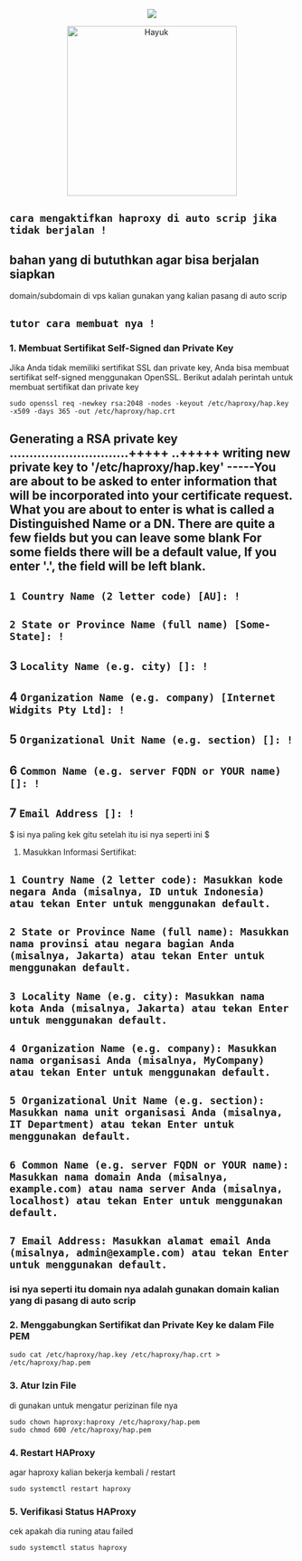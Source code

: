 <p align="center">
<img src="https://readme-typing-svg.herokuapp.com?color=%2336BCF7&center=true&vCenter=true&lines=L+I+T+F+I+N+A" />
</p>
<p align='center'>
  <a href="https://api.daily.dev/get?r=fisabiliyusri">
    <img src="https://github.com/litfina/scrip/raw/main/WhatsApp%20Image%202024-07-27%20at%2017.40.05.jpeg" width="300" alt="Hayuk"/>
  </a>
</p>





## `cara mengaktifkan haproxy di auto scrip jika tidak berjalan !`   

## bahan yang di bututhkan agar bisa berjalan siapkan ##
domain/subdomain di vps kalian gunakan yang kalian pasang di auto scrip 
## `tutor cara membuat nya !`
### 1. Membuat Sertifikat Self-Signed dan Private Key ###
Jika Anda tidak memiliki sertifikat SSL dan private key, Anda bisa membuat sertifikat self-signed menggunakan OpenSSL. Berikut adalah perintah untuk membuat sertifikat dan private key
```
sudo openssl req -newkey rsa:2048 -nodes -keyout /etc/haproxy/hap.key -x509 -days 365 -out /etc/haproxy/hap.crt
```
Generating a RSA private key
..............................+++++
..+++++
writing new private key to '/etc/haproxy/hap.key'
-----You are about to be asked to enter information that will be incorporated
into your certificate request.
What you are about to enter is what is called a Distinguished Name or a DN.
There are quite a few fields but you can leave some blank
For some fields there will be a default value,
If you enter '.', the field will be left blank.
-----

## `1 Country Name (2 letter code) [AU]: !`
## `2 State or Province Name (full name) [Some-State]: !`
## 3 `Locality Name (e.g. city) []: !`
## 4 `Organization Name (e.g. company) [Internet Widgits Pty Ltd]: !`
## 5 `Organizational Unit Name (e.g. section) []: !`
## 6 `Common Name (e.g. server FQDN or YOUR name) []: !`
## 7 `Email Address []: !`

$ isi nya paling kek gitu setelah itu isi nya seperti ini $
1. Masukkan Informasi Sertifikat:
## `1 Country Name (2 letter code): Masukkan kode negara Anda (misalnya, ID untuk Indonesia) atau tekan Enter untuk menggunakan default. `
## `2 State or Province Name (full name): Masukkan nama provinsi atau negara bagian Anda (misalnya, Jakarta) atau tekan Enter untuk menggunakan default. `
## `3 Locality Name (e.g. city): Masukkan nama kota Anda (misalnya, Jakarta) atau tekan Enter untuk menggunakan default. `
## `4 Organization Name (e.g. company): Masukkan nama organisasi Anda (misalnya, MyCompany) atau tekan Enter untuk menggunakan default. `
## `5 Organizational Unit Name (e.g. section): Masukkan nama unit organisasi Anda (misalnya, IT Department) atau tekan Enter untuk menggunakan default. `
## `6 Common Name (e.g. server FQDN or YOUR name): Masukkan nama domain Anda (misalnya, example.com) atau nama server Anda (misalnya, localhost) atau tekan Enter untuk menggunakan default. `
## `7 Email Address: Masukkan alamat email Anda (misalnya, admin@example.com) atau tekan Enter untuk menggunakan default. `
### isi nya seperti itu domain nya adalah gunakan domain kalian yang di pasang di auto scrip ###
### 2. Menggabungkan Sertifikat dan Private Key ke dalam File PEM ###
```
sudo cat /etc/haproxy/hap.key /etc/haproxy/hap.crt > /etc/haproxy/hap.pem
```
### 3. Atur Izin File ### 
di gunakan untuk mengatur perizinan file nya 
```
sudo chown haproxy:haproxy /etc/haproxy/hap.pem
sudo chmod 600 /etc/haproxy/hap.pem
```
### 4. Restart HAProxy ###
agar haproxy kalian bekerja kembali / restart 
```
sudo systemctl restart haproxy
```
### 5. Verifikasi Status HAProxy ###
cek apakah dia runing atau failed 
```
sudo systemctl status haproxy
```



